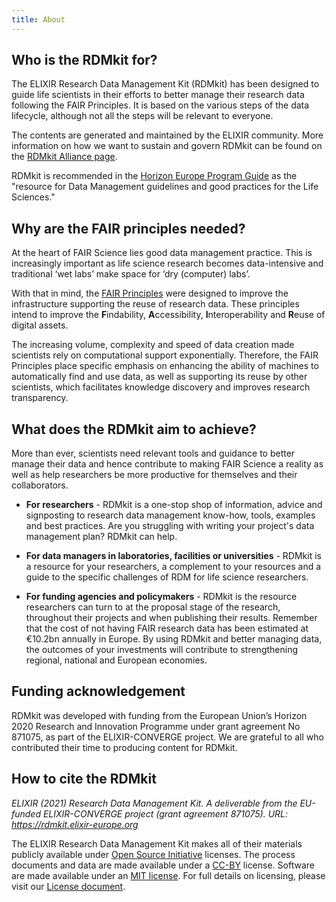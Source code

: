 ```yaml
---
title: About
---
```


## Who is the RDMkit for?
The ELIXIR Research Data Management Kit (RDMkit) has been designed to guide life scientists in their efforts to better manage their research data following the FAIR Principles. It is based on the various steps of the data lifecycle, although not all the steps will be relevant to everyone.

The contents are generated and maintained by the ELIXIR community. More information on how we want to sustain and govern RDMkit can be found on the [RDMkit Alliance page](rdmkit_alliance).

<div class="card bg-light my-4">
  <div class="card-body">
    <p class="card-text">RDMkit is recommended in the <a href="https://ec.europa.eu/info/funding-tenders/opportunities/docs/2021-2027/horizon/guidance/programme-guide_horizon_en.pdf">Horizon Europe Program Guide</a> as the "resource for Data Management guidelines and good practices for the Life Sciences."</p>
  </div>
</div>

## Why are the FAIR principles needed?
At the heart of FAIR Science lies good data management practice. This is increasingly important as life science research becomes data-intensive and traditional ‘wet labs’ make space for ‘dry (computer) labs’.

With that in mind, the [FAIR Principles](https://www.nature.com/articles/sdata201618) were designed to improve the infrastructure supporting the reuse of research data. These principles intend to improve the **F**indability, **A**ccessibility, **I**nteroperability and **R**euse of digital assets.

The increasing volume, complexity and speed of data creation made scientists rely on computational support exponentially. Therefore, the FAIR Principles place specific emphasis on enhancing the ability of machines to automatically find and use data, as well as supporting its reuse by other scientists, which facilitates knowledge discovery and improves research transparency.

## What does the RDMkit aim to achieve?
More than ever, scientists need relevant tools and guidance to better manage their data and hence contribute to making FAIR Science a reality as well as help researchers be more productive for themselves and their collaborators.

- **For researchers** - RDMkit is a one-stop shop of information, advice and signposting to research data management know-how, tools, examples and best practices. Are you struggling with writing your project's data management plan? RDMkit can help.

- **For data managers in laboratories, facilities or universities** - RDMkit is a resource for your researchers, a complement to your resources and a guide to the specific challenges of RDM for life science researchers. 

- **For funding agencies and policymakers** - RDMkit is the resource researchers can turn to at the proposal stage of the research, throughout their projects and when publishing their results.  Remember that the cost of not having FAIR research data has been estimated at €10.2bn annually in Europe. By using RDMkit and better managing  data, the outcomes of your investments will contribute to strengthening regional, national and European economies.

## Funding acknowledgement
RDMkit was developed with funding from the European Union’s Horizon 2020 Research and Innovation Programme under grant agreement No 871075, as part of the ELIXIR-CONVERGE project. We are grateful to all who contributed their time to producing content for RDMkit. 

## How to cite the RDMkit


<div class="card bg-light my-4">
  <div class="card-body">
    <p class="card-text"><i>ELIXIR (2021) Research Data Management Kit. A deliverable from the EU-funded ELIXIR-CONVERGE project (grant agreement 871075). URL: <a href="https://rdmkit.elixir-europe.org">https://rdmkit.elixir-europe.org</a></i></p>
  </div>
</div>

The ELIXIR Research Data Management Kit makes all of their materials publicly available under [Open Source Initiative](https://opensource.org/licenses) licenses.
The process documents and data are made available under a [CC-BY](https://creativecommons.org/licenses/by/4.0/) license.
Software are made available under an [MIT license](https://opensource.org/licenses/mit-license.html).
For full details on licensing, please visit our [License document](https://github.com/elixir-europe/rdmkit/blob/master/LICENSE).


